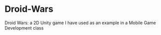 Droid-Wars
==========

Droid Wars: a 2D Unity game I have used as an example in a Mobile Game Development class
